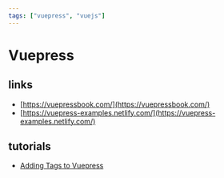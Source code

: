```yaml
---
tags: ["vuepress", "vuejs"]
---
```


# Vuepress

<TagLinks />

## links

- [https://vuepressbook.com/](https://vuepressbook.com/)
- [https://vuepress-examples.netlify.com/](https://vuepress-examples.netlify.com/)

## tutorials

- [Adding Tags to Vuepress](https://code.roygreenfeld.com/cookbook/adding-tags-to-vuepress.html)

